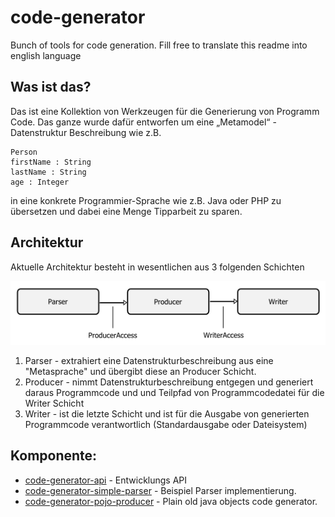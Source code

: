 code-generator
==============

Bunch of tools for code generation.
Fill free to translate this readme into english language

## Was ist das?
Das ist eine Kollektion von Werkzeugen für die Generierung von Programm Code.
Das ganze wurde dafür entworfen um eine „Metamodel“ - Datenstruktur 
Beschreibung wie z.B. 

```
Person
firstName : String
lastName : String
age : Integer
```
in eine konkrete Programmier-Sprache wie z.B. Java oder PHP zu übersetzen 
und dabei eine Menge Tipparbeit zu sparen.  

## Architektur
Aktuelle Architektur besteht in wesentlichen aus 3 folgenden Schichten

![Architektur](src/site/resources/architecture.png)

1. Parser -  extrahiert eine Datenstrukturbeschreibung aus eine "Metasprache"
   und übergibt diese an Producer Schicht. 
2. Producer - nimmt Datenstrukturbeschreibung entgegen und generiert daraus 
   Programmcode und und Teilpfad von Programmcodedatei für die Writer Schicht
3. Writer -  ist die letzte Schicht und ist für die Ausgabe von generierten
   Programmcode verantwortlich (Standardausgabe oder Dateisystem)

## Komponente:
* [code-generator-api](api) - Entwicklungs API
* [code-generator-simple-parser](simple-parser) - Beispiel Parser implementierung.
* [code-generator-pojo-producer](pojo-producer) - Plain old java objects code generator.
